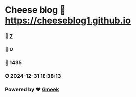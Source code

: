 # Cheese blog :link: https://cheeseblog1.github.io 
### :page_facing_up: [7](https://cheeseblog1.github.io/tag.html) 
### :speech_balloon: 0 
### :hibiscus: 1435 
### :alarm_clock: 2024-12-31 18:38:13 
### Powered by :heart: [Gmeek](https://github.com/Meekdai/Gmeek)
